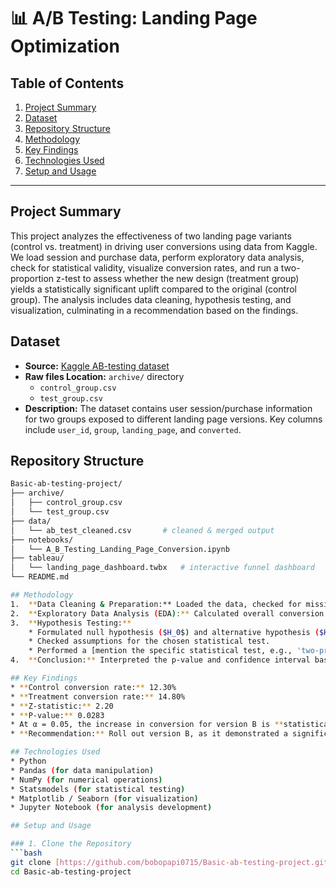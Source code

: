 # 📊 A/B Testing: Landing Page Optimization

## Table of Contents
1.  [Project Summary](#project-summary)
2.  [Dataset](#dataset)
3.  [Repository Structure](#repository-structure)
4.  [Methodology](#methodology)
5.  [Key Findings](#key-findings)
6.  [Technologies Used](#technologies-used)
7.  [Setup and Usage](#setup-and-usage)
---

## Project Summary
This project analyzes the effectiveness of two landing page variants (control vs. treatment) in driving user conversions using data from Kaggle. We load session and purchase data, perform exploratory data analysis, check for statistical validity, visualize conversion rates, and run a two-proportion z-test to assess whether the new design (treatment group) yields a statistically significant uplift compared to the original (control group). The analysis includes data cleaning, hypothesis testing, and visualization, culminating in a recommendation based on the findings.

## Dataset
* **Source:** [Kaggle AB-testing dataset](https://www.kaggle.com/datasets/amirmotefaker/ab-testing-dataset)
* **Raw files Location:** `archive/` directory
    * `control_group.csv`
    * `test_group.csv`
* **Description:** The dataset contains user session/purchase information for two groups exposed to different landing page versions. Key columns include `user_id`, `group`, `landing_page`, and `converted`.

## Repository Structure
```bash
Basic-ab-testing-project/
├── archive/
│   ├── control_group.csv
│   └── test_group.csv
├── data/
│   └── ab_test_cleaned.csv       # cleaned & merged output
├── notebooks/
│   └── A_B_Testing_Landing_Page_Conversion.ipynb
├── tableau/
│   └── landing_page_dashboard.twbx   # interactive funnel dashboard
└── README.md

## Methodology
1.  **Data Cleaning & Preparation:** Loaded the data, checked for missing values, ensured correct data types.
2.  **Exploratory Data Analysis (EDA):** Calculated overall conversion rates and checked for any obvious issues or biases (e.g., Sample Ratio Mismatch).
3.  **Hypothesis Testing:**
    * Formulated null hypothesis ($H_0$) and alternative hypothesis ($H_a$).
    * Checked assumptions for the chosen statistical test.
    * Performed a [mention the specific statistical test, e.g., 'two-proportion z-test' or 'Chi-squared test'] to compare the conversion rates between Group A and Group B.
4.  **Conclusion:** Interpreted the p-value and confidence interval based on a pre-defined significance level (e.g., $\alpha = 0.05$) to make a decision on statistical significance.

## Key Findings
* **Control conversion rate:** 12.30%  
* **Treatment conversion rate:** 14.80%  
* **Z‑statistic:** 2.20  
* **P‑value:** 0.0283  
* At α = 0.05, the increase in conversion for version B is **statistically significant**.  
* **Recommendation:** Roll out version B, as it demonstrated a significant uplift.

## Technologies Used
* Python
* Pandas (for data manipulation)
* NumPy (for numerical operations)
* Statsmodels (for statistical testing)
* Matplotlib / Seaborn (for visualization)
* Jupyter Notebook (for analysis development)

## Setup and Usage

### 1. Clone the Repository
```bash
git clone [https://github.com/bobopapi0715/Basic-ab-testing-project.git](https://github.com/bobopapi0715/Basic-ab-testing-project.git)
cd Basic-ab-testing-project
